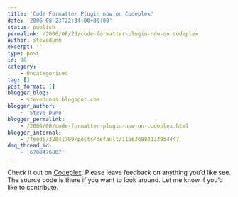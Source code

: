 ```yaml
---
title: 'Code Formatter Plugin now on Codeplex'
date: '2006-08-23T22:34:00+00:00'
status: publish
permalink: /2006/08/23/code-formatter-plugin-now-on-codeplex
author: stevedunn
excerpt: ''
type: post
id: 98
category:
    - Uncategorised
tag: []
post_format: []
blogger_blog:
    - stevedunns.blogspot.com
blogger_author:
    - 'Steve Dunn'
blogger_permalink:
    - /2006/08/code-formatter-plugin-now-on-codeplex.html
blogger_internal:
    - /feeds/32841709/posts/default/115636884133954447
dsq_thread_id:
    - '6788476887'
---
```

Check it out on [Codeplex](http://www.codeplex.com/Wiki/View.aspx?ProjectName=WlwCodeFormatter). Please leave feedback on anything you’d like see. The source code is there if you want to look around. Let me know if you’d like to contribute.